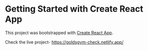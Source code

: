 # Getting Started with Create React App

This project was bootstrapped with [Create React App](https://github.com/facebook/create-react-app).


Check the live project-
https://goldsgym-check.netlify.app/



